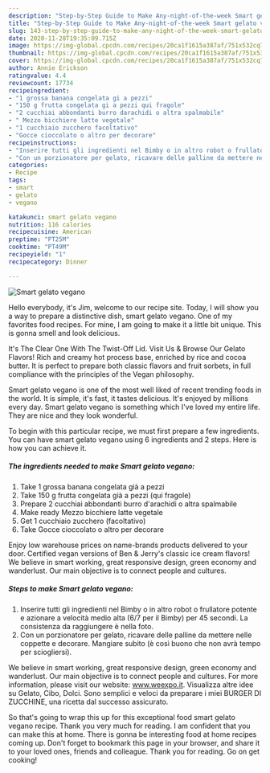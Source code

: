 ```yaml
---
description: "Step-by-Step Guide to Make Any-night-of-the-week Smart gelato vegano"
title: "Step-by-Step Guide to Make Any-night-of-the-week Smart gelato vegano"
slug: 143-step-by-step-guide-to-make-any-night-of-the-week-smart-gelato-vegano
date: 2020-11-28T19:35:09.715Z
image: https://img-global.cpcdn.com/recipes/20ca1f1615a387af/751x532cq70/smart-gelato-vegano-recipe-main-photo.jpg
thumbnail: https://img-global.cpcdn.com/recipes/20ca1f1615a387af/751x532cq70/smart-gelato-vegano-recipe-main-photo.jpg
cover: https://img-global.cpcdn.com/recipes/20ca1f1615a387af/751x532cq70/smart-gelato-vegano-recipe-main-photo.jpg
author: Annie Erickson
ratingvalue: 4.4
reviewcount: 17734
recipeingredient:
- "1 grossa banana congelata gi a pezzi"
- "150 g frutta congelata gi a pezzi qui fragole"
- "2 cucchiai abbondanti burro darachidi o altra spalmabile"
- " Mezzo bicchiere latte vegetale"
- "1 cucchiaio zucchero facoltativo"
- "Gocce cioccolato o altro per decorare"
recipeinstructions:
- "Inserire tutti gli ingredienti nel Bimby o in altro robot o frullatore potente e azionare a velocità medio alta (6/7 per il Bimby) per 45 secondi. La consistenza da raggiungere è nella foto."
- "Con un porzionatore per gelato, ricavare delle palline da mettere nelle coppette e decorare. Mangiare subito (è così buono che non avrà tempo per sciogliersi)."
categories:
- Recipe
tags:
- smart
- gelato
- vegano

katakunci: smart gelato vegano 
nutrition: 116 calories
recipecuisine: American
preptime: "PT25M"
cooktime: "PT49M"
recipeyield: "1"
recipecategory: Dinner

---
```



![Smart gelato vegano](https://img-global.cpcdn.com/recipes/20ca1f1615a387af/751x532cq70/smart-gelato-vegano-recipe-main-photo.jpg)

Hello everybody, it's Jim, welcome to our recipe site. Today, I will show you a way to prepare a distinctive dish, smart gelato vegano. One of my favorites food recipes. For mine, I am going to make it a little bit unique. This is gonna smell and look delicious.

It&#39;s The Clear One With The Twist-Off Lid. Visit Us &amp; Browse Our Gelato Flavors! Rich and creamy hot process base, enriched by rice and cocoa butter. It is perfect to prepare both classic flavors and fruit sorbets, in full compliance with the principles of the Vegan philosophy.

Smart gelato vegano is one of the most well liked of recent trending foods in the world. It is simple, it's fast, it tastes delicious. It's enjoyed by millions every day. Smart gelato vegano is something which I've loved my entire life. They are nice and they look wonderful.


To begin with this particular recipe, we must first prepare a few ingredients. You can have smart gelato vegano using 6 ingredients and 2 steps. Here is how you can achieve it.

<!--inarticleads1-->

##### The ingredients needed to make Smart gelato vegano:

1. Take 1 grossa banana congelata già a pezzi
1. Take 150 g frutta congelata già a pezzi (qui fragole)
1. Prepare 2 cucchiai abbondanti burro d&#39;arachidi o altra spalmabile
1. Make ready  Mezzo bicchiere latte vegetale
1. Get 1 cucchiaio zucchero (facoltativo)
1. Take Gocce cioccolato o altro per decorare


Enjoy low warehouse prices on name-brands products delivered to your door. Certified vegan versions of Ben &amp; Jerry&#39;s classic ice cream flavors! We believe in smart working, great responsive design, green economy and wanderlust. Our main objective is to connect people and cultures. 

<!--inarticleads2-->

##### Steps to make Smart gelato vegano:

1. Inserire tutti gli ingredienti nel Bimby o in altro robot o frullatore potente e azionare a velocità medio alta (6/7 per il Bimby) per 45 secondi. La consistenza da raggiungere è nella foto.
1. Con un porzionatore per gelato, ricavare delle palline da mettere nelle coppette e decorare. Mangiare subito (è così buono che non avrà tempo per sciogliersi).


We believe in smart working, great responsive design, green economy and wanderlust. Our main objective is to connect people and cultures. For more information, please visit our website: www.weexpo.it. Visualizza altre idee su Gelato, Cibo, Dolci. Sono semplici e veloci da preparare i miei BURGER DI ZUCCHINE, una ricetta dal successo assicurato. 

So that's going to wrap this up for this exceptional food smart gelato vegano recipe. Thank you very much for reading. I am confident that you can make this at home. There is gonna be interesting food at home recipes coming up. Don't forget to bookmark this page in your browser, and share it to your loved ones, friends and colleague. Thank you for reading. Go on get cooking!
